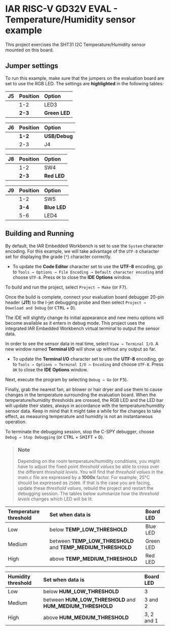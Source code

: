 # IAR RISC-V GD32V EVAL - Temperature/Humidity sensor example

This project exercises the SHT31 I2C Temperature/Humidity sensor mounted on this board.

## Jumper settings

To run this example, make sure that the jumpers on the evaluation board are set to use the RGB LED. 
The settings are __highlighted__ in the following tables: 

| __J5__         | __Position__    |  __Option__    |
| :------------- | :-------------- | :------------- |
|                | 1-2             | LED3           |
|                | __2-3__         | __Green LED__  |

| __J6__         | __Position__    |  __Option__    |
| :------------- | :-------------- | :------------- |
|                | __1-2__         | __USB/Debug__  |
|                | 2-3             | J4             |

| __J8__         | __Position__    |  __Option__    |
| :------------- | :-------------- | :------------- |
|                | 1-2             | SW4            |
|                | __2-3__         | __Red LED__    |

| __J9__         | __Position__    |  __Option__    |
| :------------- | :-------------- | :------------- |
|                | 1-2             | SW5            |
|                | __3-4__         | __Blue LED__   |
|                | 5-6             | LED4           |

## Building and Running

By default, the IAR Embedded Workbench is set to use the `System` character encoding. For this example, we will take advantage of the `UTF-8` character set for displaying the grade (__`°`__) character correctly.

* To update the __Code Editor__ character set to use the __UTF-8__ encoding, go to `Tools → Options → File Encoding → Default character encoding` and choose `UTF-8`. Press `OK` to close the __IDE Options__ window.

To build and run the project, select `Project → Make` (or <kbd>F7</kbd>).

Once the build is complete, connect your evaluation board debugger 20-pin header (__J11__) to the I-jet debugging probe and then select `Project → Download and Debug` (or <kbd>CTRL</kbd> + <kbd>D</kbd>).

The IDE will slightly change its initial appearance and new menu options will become available as it enters in debug mode.
This project uses the integrated IAR Embedded Workbench virtual terminal to output the sensor data.

In order to see the sensor data in real time, select `View → Terminal I/O`. A new window named __Terminal I/O__ will show up without any output so far.

* To update the __Terminal I/O__ character set to use the __UTF-8__ encoding, go to `Tools → Options → Terminal I/O → Encoding` and choose `UTF-8`. Press `OK` to close the  __IDE Options__ window.

Next, execute the program by selecting `Debug → Go` (or <kbd>F5</kbd>).

Finally, grab the nearest fan, air blower or hair dryer and use them to cause changes in the temperature surrounding the evaluation board. When the temperature/humidity thresholds are crossed, the RGB LED and the LED bar will update their states, always in accordance with the temperature/humidity sensor data. Keep in mind that it might take a while for the changes to take effect, as measuring temperature and humidity is not an instantaneous operation.

To terminate the debugging session, stop the C-SPY debugger, choose `Debug → Stop Debugging` (or <kbd>CTRL</kbd> + <kbd>SHIFT</kbd> + <kbd>D</kbd>).

> ### Note
> Depending on the room temperature/humidity conditions, you might have to adjust the fixed point _threshold values_ be able to cross over the different _threshold levels_. You will find that _threshold values_ in the _main.c_ file are expressed by a __1000x__ factor. For example, 25°C should be expressed as `25000`. If that is the case you are facing, update these _threshold values_, rebuild the project and restart the debugging session. The tables below summarize how the _threshold levels_ changes which LED will be lit.

| __Temperature threshold__ |  __Set when data is__                                          | __Board LED__  |
| :--------------           | :-------------                                                 | :-------       |
| Low                       | below __TEMP_LOW_THRESHOLD__                                   | Blue LED       |
| Medium                    | between __TEMP_LOW_THRESHOLD__ and __TEMP_MEDIUM_THRESHOLD__   | Green LED      |
| High                      | above __TEMP_MEDIUM_THRESHOLD__                                | Red LED        |

| __Humidity threshold__    |  __Set when data is__                                          | __Board LED__  |
| :--------------           | :-------------                                                 | :--------      |
| Low                       | below __HUM_LOW_THRESHOLD__                                    | 3              |
| Medium                    | between __HUM_LOW_THRESHOLD__ and __HUM_MEDIUM_THRESHOLD__     | 3 and 2        |           
| High                      | above __HUM_MEDIUM_THRESHOLD__                                 | 3, 2 and 1     |

